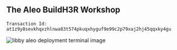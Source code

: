 ## The Aleo BuildH3R Workshop

```
Transaction Id: at1z9y8sevkhqxzhlnwa83t574pkuqxhyguf9e99c2p79xaj2hj45qqxky4gu
```

![libby aleo deployment terminal image](https://github.com/user-attachments/assets/4cdaedd6-f995-4b20-98da-de8fdedcb79b)
